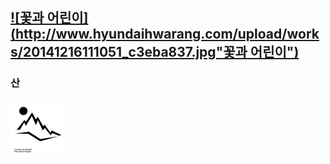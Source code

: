 [![꽃과 어린이](http://www.hyundaihwarang.com/upload/works/20141216111051_c3eba837.jpg"꽃과 어린이")](http://www.hyundaihwarang.com/?c=exhibition&s=1&mode=current&gbn=slider&ix=53)
---
### 산
![mt](/assets/images/noun_Mountain_1395077.png)
